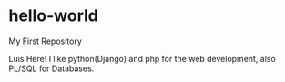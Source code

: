 # hello-world
My First Repository

Luis Here! I like python(Django) and php for the web development, also PL/SQL for Databases.
